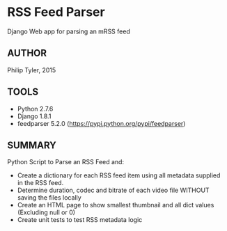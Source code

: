 # RSS Feed Parser
Django Web app for parsing an mRSS feed

## AUTHOR
Philip Tyler, 2015

## TOOLS
- Python 2.7.6
- Django 1.8.1
- feedparser 5.2.0 (https://pypi.python.org/pypi/feedparser)

## SUMMARY 
Python Script to Parse an RSS Feed and:
- Create a dictionary for each RSS feed item using all metadata supplied in the RSS feed.
- Determine duration, codec and bitrate of each video file WITHOUT saving the files locally
- Create an HTML page to show smallest thumbnail and all dict values (Excluding null or 0)
- Create unit tests to test RSS metadata logic

